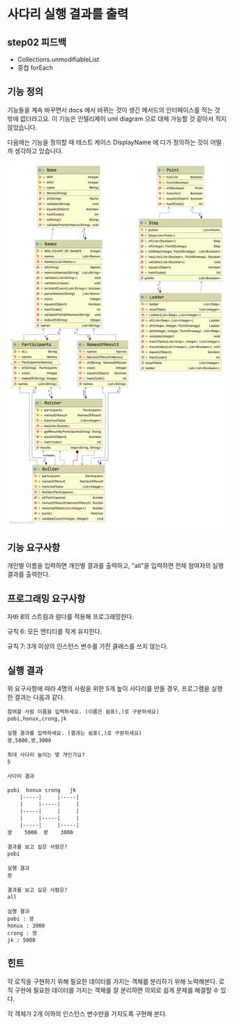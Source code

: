 # 사다리 실행 결과를 출력

## step02 피드백
- Collections.unmodifiableList
- 중첩 forEach

## 기능 정의
기능들을 계속 바꾸면서 docs 에서 바뀌는 것이 생긴 메서드의 인터페이스를 적는 것 밖에 없더라고요. 이 기능은 인텔리제이 uml diagram 으로 대체 가능할 것 같아서 
적지 않았습니다. 

다음에는 기능을 정의할 때 테스트 케이스 DisplayName 에 다가 정의하는 것이 어떨까 생각하고 있습니다. 

![image](Ladder_step03.png)

## 기능 요구사항
개인별 이름을 입력하면 개인별 결과를 출력하고, 
"all"을 입력하면 전체 참여자의 실행 결과를 출력한다.

## 프로그래밍 요구사항
자바 8의 스트림과 람다를 적용해 프로그래밍한다.

규칙 6: 모든 엔티티를 작게 유지한다.

규칙 7: 3개 이상의 인스턴스 변수를 가진 클래스를 쓰지 않는다.

## 실행 결과
위 요구사항에 따라 4명의 사람을 위한 5개 높이 사다리를 만들 경우, 
프로그램을 실행한 결과는 다음과 같다.

```
참여할 사람 이름을 입력하세요. (이름은 쉼표(,)로 구분하세요)
pobi,honux,crong,jk

실행 결과를 입력하세요. (결과는 쉼표(,)로 구분하세요)
꽝,5000,꽝,3000

최대 사다리 높이는 몇 개인가요?
5

사다리 결과

pobi  honux crong   jk
    |-----|     |-----|
    |     |-----|     |
    |-----|     |     |
    |     |-----|     |
    |-----|     |-----|
꽝    5000  꽝    3000

결과를 보고 싶은 사람은?
pobi

실행 결과
꽝

결과를 보고 싶은 사람은?
all

실행 결과
pobi : 꽝
honux : 3000
crong : 꽝
jk : 5000
```
## 힌트
각 로직을 구현하기 위해 필요한 데이터를 가지는 객체를 분리하기 위해 노력해본다. 
로직 구현에 필요한 데이터를 가지는 객체를 잘 분리하면 의외로 쉽게 문제를 해결할 수 있다.

각 객체가 2개 이하의 인스턴스 변수만을 가지도록 구현해 본다.

